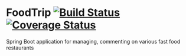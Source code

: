 # FoodTrip [![Build Status](https://travis-ci.org/Chark/food-trip.svg?branch=master)](https://travis-ci.org/Chark/food-trip) [![Coverage Status](https://coveralls.io/repos/github/ClassroomPlays/classroomplay-back/badge.svg?branch=master)](https://coveralls.io/github/ClassroomPlays/classroomplay-back?branch=master)
Spring Boot application for managing, commenting on various fast food restaurants
